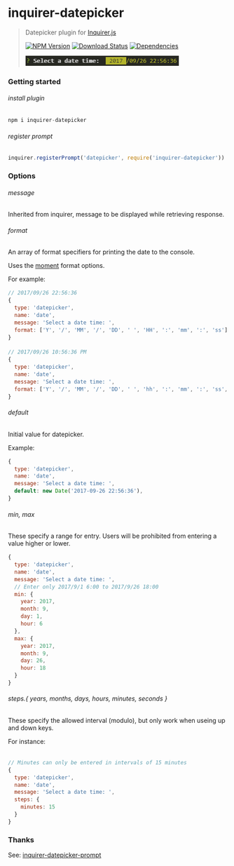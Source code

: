 # inquirer-datepicker

>
>Datepicker plugin for [Inquirer.js](https://github.com/SBoudrias/Inquirer.js)
>
>[![NPM Version][npm-image]][npm-url]
>[![Download Status][download-image]][npm-url]
>[![Dependencies][david-image]][david-url]
>
>![Datetime prompt](datepicker.png)

### Getting started
###### install plugin
```javascript
npm i inquirer-datepicker
```

###### register prompt
```javascript
inquirer.registerPrompt('datepicker', require('inquirer-datepicker'))
```

### Options
###### message

Inherited from inquirer, message to be displayed while retrieving response.

###### format

An array of format specifiers for printing the date to the console.

Uses the [moment](https://github.com/moment/moment) format options.

For example:

```Javascript
// 2017/09/26 22:56:36
{
  type: 'datepicker',
  name: 'date',
  message: 'Select a date time: ',
  format: ['Y', '/', 'MM', '/', 'DD', ' ', 'HH', ':', 'mm', ':', 'ss']
}

// 2017/09/26 10:56:36 PM
{
  type: 'datepicker',
  name: 'date',
  message: 'Select a date time: ',
  format: ['Y', '/', 'MM', '/', 'DD', ' ', 'hh', ':', 'mm', ':', 'ss', ' ', 'A']
}
```

###### default

Initial value for datepicker.

Example:
```javascript
{
  type: 'datepicker',
  name: 'date',
  message: 'Select a date time: ',
  default: new Date('2017-09-26 22:56:36'),
}
```

###### min, max

These specify a range for entry.  Users will be prohibited from entering a value higher or lower.

```Javascript
{
  type: 'datepicker',
  name: 'date',
  message: 'Select a date time: ',
  // Enter only 2017/9/1 6:00 to 2017/9/26 18:00
  min: {
    year: 2017,
    month: 9,
    day: 1,
    hour: 6
  },
  max: {
    year: 2017,
    month: 9,
    day: 26,
    hour: 18
  }
}
```

###### steps.{ years, months, days, hours, minutes, seconds }

These specify the allowed interval (modulo), but only work when useing up and down keys.

For instance:

```Javascript

// Minutes can only be entered in intervals of 15 minutes
{
  type: 'datepicker',
  name: 'date',
  message: 'Select a date time: ',
  steps: {
    minutes: 15
  }
}
```

### Thanks
See: [inquirer-datepicker-prompt](https://github.com/DerekTBrown/inquirer-datepicker-prompt)


[npm-image]: https://img.shields.io/npm/v/inquirer-datepicker.svg?style=flat-square
[npm-url]: https://www.npmjs.org/package/inquirer-datepicker
[download-image]: https://img.shields.io/npm/dm/inquirer-datepicker.svg?style=flat-square
[david-image]: https://img.shields.io/david/nuintun/inquirer-datepicker.svg?style=flat-square
[david-url]: https://david-dm.org/nuintun/inquirer-datepicker
